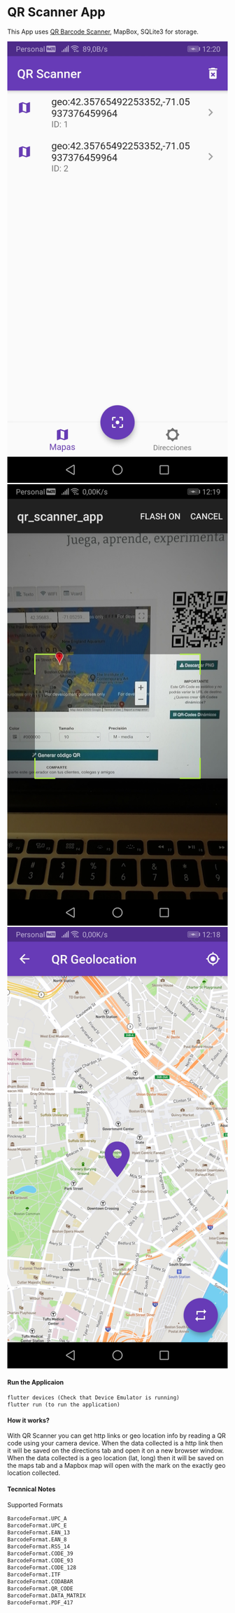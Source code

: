 # QR Scanner App

This App uses [QR Barcode Scanner](https://github.com/dm77/barcodescanner), MapBox, SQLite3 for storage.

![](screenshots/screenshot_home.jpg)
![](screenshots/screenshot_scanner.jpg)
![](screenshots/screenshot_map.jpg)

#### Run the Applicaion

```
flutter devices (Check that Device Emulator is running)
flutter run (to run the application)
```

#### How it works?

With QR Scanner you can get http links or geo location info by reading a QR code using your camera device.
When the data collected is a http link then it will be saved on the directions tab and open it on a new browser window.
When the data collected is a geo location (lat, long) then it will be saved on the maps tab and a Mapbox map will open with the mark on the exactly geo location collected. 

#### Tecnnical Notes

Supported Formats
```
BarcodeFormat.UPC_A
BarcodeFormat.UPC_E
BarcodeFormat.EAN_13
BarcodeFormat.EAN_8
BarcodeFormat.RSS_14
BarcodeFormat.CODE_39
BarcodeFormat.CODE_93
BarcodeFormat.CODE_128
BarcodeFormat.ITF
BarcodeFormat.CODABAR
BarcodeFormat.QR_CODE
BarcodeFormat.DATA_MATRIX
BarcodeFormat.PDF_417
```

